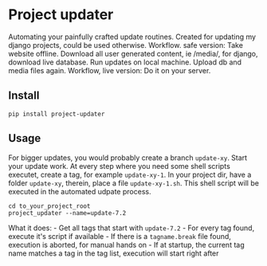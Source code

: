 
# Project updater

Automating your painfully crafted update routines. Created for updating my django projects, could be used otherwise.
Workflow. safe version: Take website offline. Download all user generated content, ie /media/, for django, download
live database. Run updates on local machine. Upload db and media files again. Workflow, live version: Do it on your server.

## Install

    pip install project-updater

## Usage

For bigger updates, you would probably create a branch `update-xy`. Start your update work. At every step where you
need some shell scripts executet, create a tag, for example `update-xy-1`. In your project dir, have a folder `update-xy`,
therein, place a file `update-xy-1.sh`. This shell script will be executed in the automated udpate process.

    cd to_your_project_root
    project_updater --name=update-7.2

What it does:
    - Get all tags that start with `update-7.2`
    - For every tag found, execute it's script if available
    - If there is a `tagname.break` file found, execution is aborted, for manual hands on
    - If at startup, the current tag name matches a tag in the tag list, execution will start right after